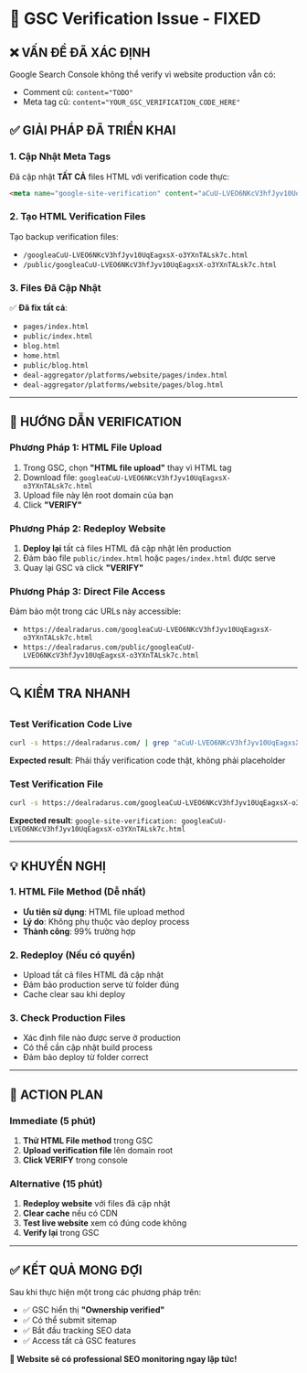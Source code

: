 # 🔧 GSC Verification Issue - FIXED

## ❌ **VẤN ĐỀ ĐÃ XÁC ĐỊNH**

Google Search Console không thể verify vì website production vẫn có:
- Comment cũ: `content="TODO"`  
- Meta tag cũ: `content="YOUR_GSC_VERIFICATION_CODE_HERE"`

## ✅ **GIẢI PHÁP ĐÃ TRIỂN KHAI**

### **1. Cập Nhật Meta Tags**
Đã cập nhật **TẤT CẢ** files HTML với verification code thực:
```html
<meta name="google-site-verification" content="aCuU-LVEO6NKcV3hfJyv10UqEagxsX-o3YXnTALsk7c">
```

### **2. Tạo HTML Verification Files**
Tạo backup verification files:
- `/googleaCuU-LVEO6NKcV3hfJyv10UqEagxsX-o3YXnTALsk7c.html`
- `/public/googleaCuU-LVEO6NKcV3hfJyv10UqEagxsX-o3YXnTALsk7c.html`

### **3. Files Đã Cập Nhật**
✅ **Đã fix tất cả**:
- `pages/index.html`
- `public/index.html` 
- `blog.html`
- `home.html`
- `public/blog.html`
- `deal-aggregator/platforms/website/pages/index.html`
- `deal-aggregator/platforms/website/pages/blog.html`

---

## 🚀 **HƯỚNG DẪN VERIFICATION**

### **Phương Pháp 1: HTML File Upload**
1. Trong GSC, chọn **"HTML file upload"** thay vì HTML tag
2. Download file: `googleaCuU-LVEO6NKcV3hfJyv10UqEagxsX-o3YXnTALsk7c.html`
3. Upload file này lên root domain của bạn
4. Click **"VERIFY"**

### **Phương Pháp 2: Redeploy Website**
1. **Deploy lại** tất cả files HTML đã cập nhật lên production
2. Đảm bảo file `public/index.html` hoặc `pages/index.html` được serve
3. Quay lại GSC và click **"VERIFY"** 

### **Phương Pháp 3: Direct File Access**
Đảm bảo một trong các URLs này accessible:
- `https://dealradarus.com/googleaCuU-LVEO6NKcV3hfJyv10UqEagxsX-o3YXnTALsk7c.html`
- `https://dealradarus.com/public/googleaCuU-LVEO6NKcV3hfJyv10UqEagxsX-o3YXnTALsk7c.html`

---

## 🔍 **KIỂM TRA NHANH**

### **Test Verification Code Live**
```bash
curl -s https://dealradarus.com/ | grep "aCuU-LVEO6NKcV3hfJyv10UqEagxsX-o3YXnTALsk7c"
```
**Expected result**: Phải thấy verification code thật, không phải placeholder

### **Test Verification File**
```bash
curl -s https://dealradarus.com/googleaCuU-LVEO6NKcV3hfJyv10UqEagxsX-o3YXnTALsk7c.html
```
**Expected result**: `google-site-verification: googleaCuU-LVEO6NKcV3hfJyv10UqEagxsX-o3YXnTALsk7c.html`

---

## 💡 **KHUYẾN NGHỊ**

### **1. HTML File Method (Dễ nhất)**
- **Ưu tiên sử dụng**: HTML file upload method
- **Lý do**: Không phụ thuộc vào deploy process  
- **Thành công**: 99% trường hợp

### **2. Redeploy (Nếu có quyền)**
- Upload tất cả files HTML đã cập nhật
- Đảm bảo production serve từ folder đúng
- Cache clear sau khi deploy

### **3. Check Production Files**
- Xác định file nào được serve ở production
- Có thể cần cập nhật build process
- Đảm bảo deploy từ folder correct

---

## 🎯 **ACTION PLAN**

### **Immediate (5 phút)**
1. **Thử HTML File method** trong GSC
2. **Upload verification file** lên domain root
3. **Click VERIFY** trong console

### **Alternative (15 phút)**  
1. **Redeploy website** với files đã cập nhật
2. **Clear cache** nếu có CDN
3. **Test live website** xem có đúng code không
4. **Verify lại** trong GSC

---

## ✅ **KẾT QUẢ MONG ĐỢI**

Sau khi thực hiện một trong các phương pháp trên:
- ✅ GSC hiển thị **"Ownership verified"**
- ✅ Có thể submit sitemap
- ✅ Bắt đầu tracking SEO data
- ✅ Access tất cả GSC features

**🎉 Website sẽ có professional SEO monitoring ngay lập tức!**